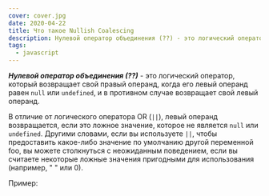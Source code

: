 ```yaml
---
cover: cover.jpg
date: 2020-04-22
title: Что такое Nullish Coalescing
description: Нулевой оператор объединения (??) - это логический оператор, который возвращает свой правый операнд, когда его левый операнд равен null или undefined, и в противном случае возвращает свой левый операнд
tags:
  - javascript
---
```


**_Нулевой оператор объединения (??)_** - это логический оператор, который возвращает свой правый операнд, когда его левый операнд равен `null` или `undefined`, и в противном случае возвращает свой левый операнд.

В отличие от логического оператора OR (`||`), левый операнд возвращается, если это ложное значение, которое не является `null` или `undefined`. Другими словами, если вы используете `||`, чтобы предоставить какое-либо значение по умолчанию другой переменной foo, вы можете столкнуться с неожиданным поведением, если вы считаете некоторые ложные значения пригодными для использования (например, " " или 0).

Пример:

<script async="" src="//jsfiddle.net/NovaVovikov/wsanebp5/embed/js/dark/"></script>
